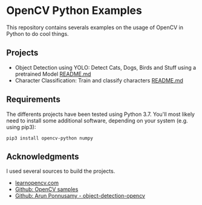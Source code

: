 # OpenCV Python Examples

This repository contains severals examples on the usage of OpenCV in Python to do cool things.

## Projects

* Object Detection using YOLO: Detect Cats, Dogs, Birds and Stuff using a pretrained Model [README.md](objectDetection/README.md)
* Character Classification: Train and classify characters [README.md](characterClassification/README.md)


## Requirements

The differents projects have been tested using Python 3.7. You'll most likely need to install some additional software, depending on your system (e.g. using pip3):

```
pip3 install opencv-python numpy
```


## Acknowledgments

I used several sources to build the projects.

* [learnopencv.com](learnopencv.com)
* [Github: OpenCV samples](https://github.com/opencv/opencv/tree/master/samples/python)
* [Github: Arun Ponnusamy - object-detection-opencv](https://github.com/arunponnusamy/object-detection-opencv)
